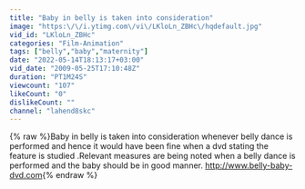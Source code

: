 ```yaml
---
title: "Baby in belly is taken into consideration"
image: "https:\/\/i.ytimg.com\/vi\/LKloLn_ZBHc\/hqdefault.jpg"
vid_id: "LKloLn_ZBHc"
categories: "Film-Animation"
tags: ["belly","baby","maternity"]
date: "2022-05-14T18:13:17+03:00"
vid_date: "2009-05-25T17:10:48Z"
duration: "PT1M24S"
viewcount: "107"
likeCount: "0"
dislikeCount: ""
channel: "lahend8skc"
---
```

{% raw %}Baby in belly is taken into consideration whenever belly dance is performed and hence it would have been fine when a dvd stating the feature is studied .Relevant measures are being noted when a belly dance is performed and the baby should be in good manner. <a rel="nofollow" target="blank" href="http://www.belly-baby-dvd.com">http://www.belly-baby-dvd.com</a>{% endraw %}
